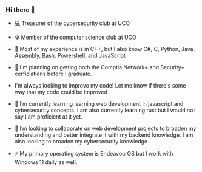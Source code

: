 ### Hi there 👋

<!--
**PineconeTree/PineconeTree** is a ✨ _special_ ✨ repository because its `README.md` (this file) appears on your GitHub profile.

Here are some ideas to get you started:

- 🔭 I’m currently working on ...
- 🌱 I’m currently learning learning web development in javascript and cybersecurity concepts.
- 👯 I’m looking to collaborate on ...
- 🤔 I’m looking for help with ...
- 💬 Ask me about ...
- 📫 How to reach me: ...
- 😄 Pronouns: ...
- ⚡ Fun fact: ...
-->

- 💻 Treasurer of the cybersecurity club at UCO
- ⚙ Member of the computer science club at UCO
- 🔖 Most of my experience is in C++, but I also know C#, C, Python, Java, Assembly, Bash, Powershell, and JavaScript
- 📅 I'm planning on getting both the Comptia Network+ and Security+ cerficiations before I graduate.

- I'm always looking to improve my code! Let me know if there's some way that my code could be improved

- 🌱 I’m currently learning learning web development in javascript and cybersecurity concepts. I am also currently learning rust but I would not say I am proficient at it yet.
- 👯 I’m looking to collaborate on web development projects to broaden my understanding and better integrate it with my backend knowledge. I am also looking to broaden my cybersecurity knowledge.

- ⚡ My primary operating system is EndeavourOS but I work with Windows 11 daily as well.
